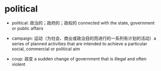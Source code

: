 # political

- political: 政治的；政府的；政权的 connected with the state, government or public affairs
- campaign: 运动（为社会、商业或政治目的而进行的一系列有计划的活动）a series of planned activities that are intended to achieve a particular social, commercial or political aim

- coup: 政变 a sudden change of government that is illegal and often violent
